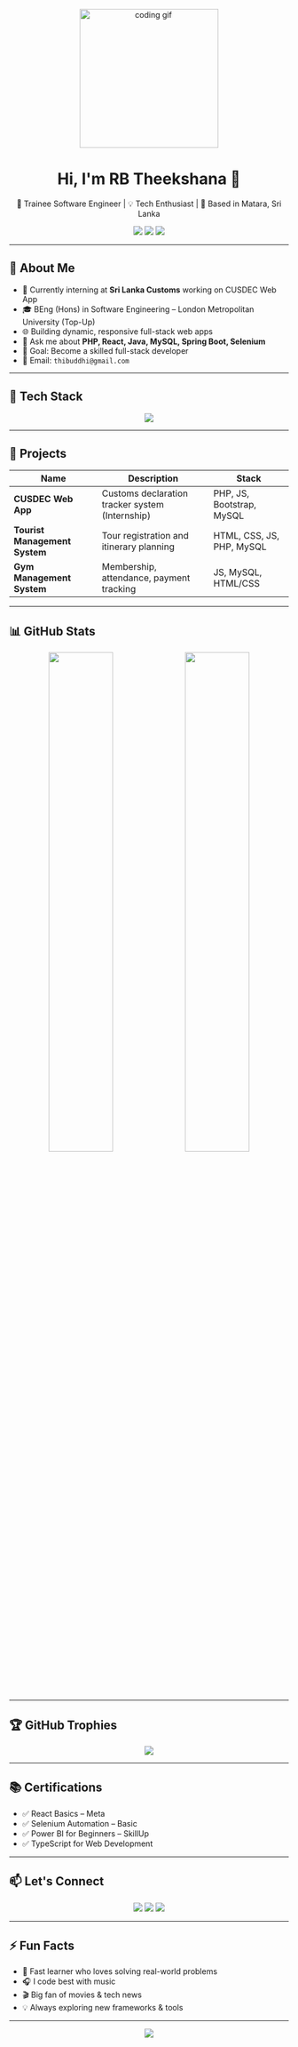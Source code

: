 <!-- Profile Header Image (Optional) -->
<p align="center">
  <img src="https://media.giphy.com/media/qgQUggAC3Pfv687qPC/giphy.gif" width="250" alt="coding gif">
</p>

<h1 align="center">Hi, I'm RB Theekshana 👋</h1>

<p align="center">
  🌱 Trainee Software Engineer | 💡 Tech Enthusiast | 📍 Based in Matara, Sri Lanka  
</p>

<p align="center">
  <a href="mailto:thibuddhi@gmail.com"><img src="https://img.shields.io/badge/Gmail-D14836?style=for-the-badge&logo=gmail&logoColor=white"/></a>
  <a href="https://github.com/Thika007"><img src="https://img.shields.io/badge/GitHub-100000?style=for-the-badge&logo=github&logoColor=white"/></a>
  <a href="https://thika007.github.io/Theekshana_portfolio/"><img src="https://img.shields.io/badge/Portfolio-%2300C7B7?style=for-the-badge&logo=vercel&logoColor=white"/></a>
</p>

---

## 📌 About Me

- 🔭 Currently interning at **Sri Lanka Customs** working on CUSDEC Web App  
- 🎓 BEng (Hons) in Software Engineering – London Metropolitan University (Top-Up)  
- 🌐 Building dynamic, responsive full-stack web apps  
- 💬 Ask me about **PHP, React, Java, MySQL, Spring Boot, Selenium**  
- 🎯 Goal: Become a skilled full-stack developer  
- 📨 Email: `thibuddhi@gmail.com`

---

## 🧰 Tech Stack

<p align="center">
  <img src="https://skillicons.dev/icons?i=php,java,python,js,react,spring,nodejs,mysql,mongodb,bootstrap,git,selenium&perline=8" />
</p>

---

## 🚀 Projects

| Name | Description | Stack |
|------|-------------|-------|
| **CUSDEC Web App** | Customs declaration tracker system (Internship) | PHP, JS, Bootstrap, MySQL |
| **Tourist Management System** | Tour registration and itinerary planning | HTML, CSS, JS, PHP, MySQL |
| **Gym Management System** | Membership, attendance, payment tracking | JS, MySQL, HTML/CSS |

---

## 📊 GitHub Stats

<div align="center">
  <img src="https://github-readme-stats.vercel.app/api?username=Thika007&show_icons=true&theme=midnight-purple" width="48%" />
  <img src="https://github-readme-streak-stats.herokuapp.com/?user=Thika007&theme=midnight-purple" width="48%" />
</div>

---

## 🏆 GitHub Trophies

<p align="center">
  <img src="https://github-profile-trophy.vercel.app/?username=Thika007&theme=darkhub&column=4&margin-w=15&margin-h=15" />
</p>

---

## 📚 Certifications

- ✅ React Basics – Meta  
- ✅ Selenium Automation – Basic  
- ✅ Power BI for Beginners – SkillUp  
- ✅ TypeScript for Web Development

---

## 📫 Let's Connect

<p align="center">
  <a href="mailto:thibuddhi@gmail.com"><img src="https://img.shields.io/badge/Email-Me-red?style=for-the-badge&logo=gmail"></a>
  <a href="https://www.linkedin.com/in/"><img src="https://img.shields.io/badge/LinkedIn-%230077B5.svg?style=for-the-badge&logo=linkedin&logoColor=white"></a>
  <a href="https://github.com/Thika007"><img src="https://img.shields.io/badge/Follow-Me-black?style=for-the-badge&logo=github"></a>
</p>

---

## ⚡ Fun Facts

- 🧠 Fast learner who loves solving real-world problems  
- 🎧 I code best with music  
- 🎬 Big fan of movies & tech news  
- 💡 Always exploring new frameworks & tools

---

<p align="center">
  <img src="https://capsule-render.vercel.app/api?type=waving&color=gradient&height=100&section=footer"/>
</p>
